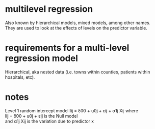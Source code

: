 # multilevel regression
Also known by hierarchical models, mixed models, among other names.  
They are used to look at the effects of levels on the predictor variable. 

# requirements for a multi-level regression model
Hierarchical, aka nested data (i.e. towns within counties, patients within hospitals, etc).

# notes
Level 1 random intercept model
Iij = δ00 + u0j + εij + α1j Xij
  where Iij = δ00 + u0j + εij is the  Null model              
  and α1j Xij is the variation due to predictor x
